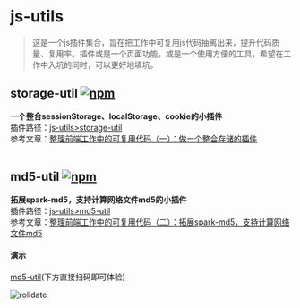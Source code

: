 # js-utils
>这是一个js插件集合，旨在把工作中可复用js代码抽离出来，提升代码质量、复用率。插件或是一个页面功能，或是一个使用方便的工具，希望在工作中入坑的同时，可以更好地填坑。   

## storage-util [![npm](https://img.shields.io/npm/v/storage-util.svg)](https://www.npmjs.com/package/storage-util)
**一个整合sessionStorage、localStorage、cookie的小插件**   
插件路径：[js-utils>storage-util](https://github.com/weijhfly/js-utils/tree/master/storage-util)  
参考文章：[整理前端工作中的可复用代码（一）：做一个整合存储的插件](https://juejin.im/post/5c2a748ae51d4541d8075c3a)  
<br>
## md5-util [![npm](https://img.shields.io/npm/v/md5-util.svg)](https://www.npmjs.com/package/md5-util)   
**拓展spark-md5，支持计算网络文件md5的小插件**   
插件路径：[js-utils>md5-util](https://github.com/weijhfly/js-utils/tree/master/md5-util)  
参考文章：[整理前端工作中的可复用代码（二）：拓展spark-md5，支持计算网络文件md5](https://juejin.im/post/5ca74e9f6fb9a05e437b909f)  
#### 演示
[md5-util](https://weijhfly.github.io/md5-util.html "md5-util")(下方直接扫码即可体验)  

![rolldate](https://weijhfly.github.io/images/md5-util.png)
